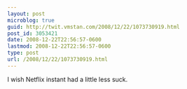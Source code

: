 ```yaml
---
layout: post
microblog: true
guid: http://twit.vmstan.com/2008/12/22/1073730919.html
post_id: 3053421
date: 2008-12-22T22:56:57-0600
lastmod: 2008-12-22T22:56:57-0600
type: post
url: /2008/12/22/1073730919.html
---
```

I wish Netflix instant had a little less suck.
